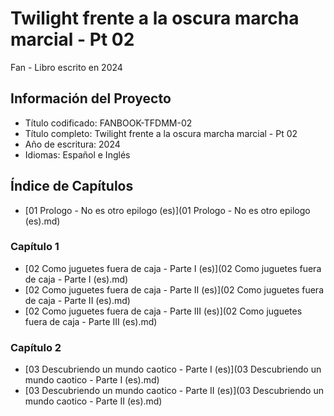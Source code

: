 # Twilight frente a la oscura marcha marcial - Pt 02
Fan - Libro escrito en 2024

## Información del Proyecto
- Título codificado: FANBOOK-TFDMM-02
- Título completo: Twilight frente a la oscura marcha marcial - Pt 02
- Año de escritura: 2024
- Idiomas: Español e Inglés

## Índice de Capítulos

- [01 Prologo - No es otro epilogo (es)](01 Prologo - No es otro epilogo (es).md)

### Capítulo 1
- [02 Como juguetes fuera de caja - Parte I (es)](02 Como juguetes fuera de caja - Parte I (es).md)
- [02 Como juguetes fuera de caja - Parte II (es)](02 Como juguetes fuera de caja - Parte II (es).md)
- [02 Como juguetes fuera de caja - Parte III (es)](02 Como juguetes fuera de caja - Parte III (es).md)

### Capítulo 2
- [03 Descubriendo un mundo caotico - Parte I (es)](03 Descubriendo un mundo caotico - Parte I (es).md)
- [03 Descubriendo un mundo caotico - Parte II (es)](03 Descubriendo un mundo caotico - Parte II (es).md)
